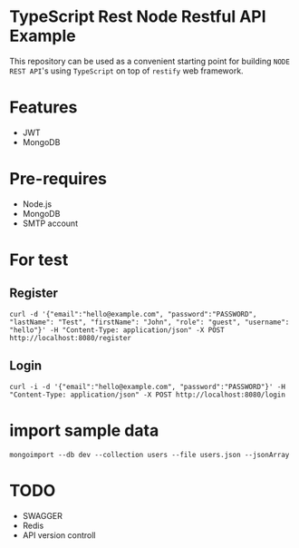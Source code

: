 # TypeScript Rest Node Restful API Example

This repository can be used as a convenient starting point for building
`NODE REST API`'s using `TypeScript` on top of `restify` web framework. 

# Features
 - JWT
 - MongoDB

# Pre-requires
 - Node.js
 - MongoDB
 - SMTP account


# For test
## Register
`curl -d '{"email":"hello@example.com", "password":"PASSWORD", "lastName": "Test", "firstName": "John", "role": "guest", "username": "hello"}' -H "Content-Type: application/json" -X POST http://localhost:8080/register
`
## Login
`curl -i -d '{"email":"hello@example.com", "password":"PASSWORD"}' -H "Content-Type: application/json" -X POST http://localhost:8080/login
`

# import sample data
```
mongoimport --db dev --collection users --file users.json --jsonArray
```

# TODO
 - SWAGGER
 - Redis
 - API version controll